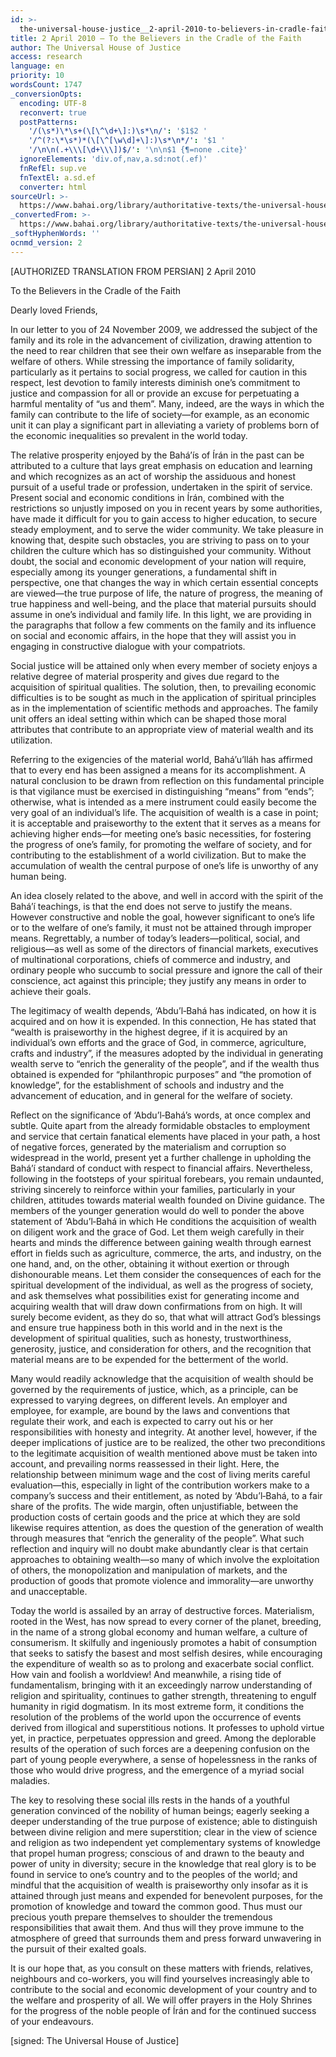 ```yaml
---
id: >-
  the-universal-house-justice__2-april-2010-to-believers-in-cradle-faith__1093627902__en
title: 2 April 2010 – To the Believers in the Cradle of the Faith
author: The Universal House of Justice
access: research
language: en
priority: 10
wordsCount: 1747
_conversionOpts:
  encoding: UTF-8
  reconvert: true
  postPatterns:
    '/(\s*)\*\s+(\[\^\d+\]:)\s*\n/': '$1$2 '
    '/^(?:\*\s*)*(\[\^[\w\d]+\]:)\s*\n*/': '$1 '
    '/\n\n(.+\\\[\d+\\\])$/': '\n\n$1 {¶=none .cite}'
  ignoreElements: 'div.of,nav,a.sd:not(.ef)'
  fnRefEl: sup.ve
  fnTextEl: a.sd.ef
  converter: html
sourceUrl: >-
  https://www.bahai.org/library/authoritative-texts/the-universal-house-of-justice/messages/20100402_001/20100402_001.xhtml
_convertedFrom: >-
  https://www.bahai.org/library/authoritative-texts/the-universal-house-of-justice/messages/20100402_001/20100402_001.xhtml
_softHyphenWords: ''
ocnmd_version: 2
---
```

\[AUTHORIZED TRANSLATION FROM PERSIAN\]
2 April 2010

To the Believers in the Cradle of the Faith

Dearly loved Friends,

In our letter to you of 24 November 2009, we addressed the subject of the family and its role in the advancement of civilization, drawing attention to the need to rear children that see their own welfare as inseparable from the welfare of others. While stressing the importance of family solidarity, particularly as it pertains to social progress, we called for caution in this respect, lest devotion to family interests diminish one’s commitment to justice and compassion for all or provide an excuse for perpetuating a harmful mentality of “us and them”. Many, indeed, are the ways in which the family can contribute to the life of society—for example, as an economic unit it can play a significant part in alleviating a variety of problems born of the economic inequalities so prevalent in the world today.

The relative prosperity enjoyed by the Bahá’ís of Írán in the past can be attributed to a culture that lays great emphasis on education and learning and which recognizes as an act of worship the assiduous and honest pursuit of a useful trade or profession, undertaken in the spirit of service. Present social and economic conditions in Írán, combined with the restrictions so unjustly imposed on you in recent years by some authorities, have made it difficult for you to gain access to higher education, to secure steady employment, and to serve the wider community. We take pleasure in knowing that, despite such obstacles, you are striving to pass on to your children the culture which has so distinguished your community. Without doubt, the social and economic development of your nation will require, especially among its younger generations, a fundamental shift in perspective, one that changes the way in which certain essential concepts are viewed—the true purpose of life, the nature of progress, the meaning of true happiness and well-being, and the place that material pursuits should assume in one’s individual and family life. In this light, we are providing in the paragraphs that follow a few comments on the family and its influence on social and economic affairs, in the hope that they will assist you in engaging in constructive dialogue with your compatriots.

Social justice will be attained only when every member of society enjoys a relative degree of material prosperity and gives due regard to the acquisition of spiritual qualities. The solution, then, to prevailing economic difficulties is to be sought as much in the application of spiritual principles as in the implementation of scientific methods and approaches. The family unit offers an ideal setting within which can be shaped those moral attributes that contribute to an appropriate view of material wealth and its utilization.

Referring to the exigencies of the material world, Bahá’u’lláh has affirmed that to every end has been assigned a means for its accomplishment. A natural conclusion to be drawn from reflection on this fundamental principle is that vigilance must be exercised in distinguishing “means” from “ends”; otherwise, what is intended as a mere instrument could easily become the very goal of an individual’s life. The acquisition of wealth is a case in point; it is acceptable and praiseworthy to the extent that it serves as a means for achieving higher ends—for meeting one’s basic necessities, for fostering the progress of one’s family, for promoting the welfare of society, and for contributing to the establishment of a world civilization. But to make the accumulation of wealth the central purpose of one’s life is unworthy of any human being.

An idea closely related to the above, and well in accord with the spirit of the Bahá’í teachings, is that the end does not serve to justify the means. However constructive and noble the goal, however significant to one’s life or to the welfare of one’s family, it must not be attained through improper means. Regrettably, a number of today’s leaders—political, social, and religious—as well as some of the directors of financial markets, executives of multinational corporations, chiefs of commerce and industry, and ordinary people who succumb to social pressure and ignore the call of their conscience, act against this principle; they justify any means in order to achieve their goals.

The legitimacy of wealth depends, ‘Abdu’l‑Bahá has indicated, on how it is acquired and on how it is expended. In this connection, He has stated that “wealth is praiseworthy in the highest degree, if it is acquired by an individual’s own efforts and the grace of God, in commerce, agriculture, crafts and industry”, if the measures adopted by the individual in generating wealth serve to “enrich the generality of the people”, and if the wealth thus obtained is expended for “philanthropic purposes” and “the promotion of knowledge”, for the establishment of schools and industry and the advancement of education, and in general for the welfare of society.

Reflect on the significance of ‘Abdu’l‑Bahá’s words, at once complex and subtle. Quite apart from the already formidable obstacles to employment and service that certain fanatical elements have placed in your path, a host of negative forces, generated by the materialism and corruption so widespread in the world, present yet a further challenge in upholding the Bahá’í standard of conduct with respect to financial affairs. Nevertheless, following in the footsteps of your spiritual forebears, you remain undaunted, striving sincerely to reinforce within your families, particularly in your children, attitudes towards material wealth founded on Divine guidance. The members of the younger generation would do well to ponder the above statement of ‘Abdu’l‑Bahá in which He conditions the acquisition of wealth on diligent work and the grace of God. Let them weigh carefully in their hearts and minds the difference between gaining wealth through earnest effort in fields such as agriculture, commerce, the arts, and industry, on the one hand, and, on the other, obtaining it without exertion or through dishonourable means. Let them consider the consequences of each for the spiritual development of the individual, as well as the progress of society, and ask themselves what possibilities exist for generating income and acquiring wealth that will draw down confirmations from on high. It will surely become evident, as they do so, that what will attract God’s blessings and ensure true happiness both in this world and in the next is the development of spiritual qualities, such as honesty, trustworthiness, generosity, justice, and consideration for others, and the recognition that material means are to be expended for the betterment of the world.

Many would readily acknowledge that the acquisition of wealth should be governed by the requirements of justice, which, as a principle, can be expressed to varying degrees, on different levels. An employer and employee, for example, are bound by the laws and conventions that regulate their work, and each is expected to carry out his or her responsibilities with honesty and integrity. At another level, however, if the deeper implications of justice are to be realized, the other two preconditions to the legitimate acquisition of wealth mentioned above must be taken into account, and prevailing norms reassessed in their light. Here, the relationship between minimum wage and the cost of living merits careful evaluation—this, especially in light of the contribution workers make to a company’s success and their entitlement, as noted by ‘Abdu’l‑Bahá, to a fair share of the profits. The wide margin, often unjustifiable, between the production costs of certain goods and the price at which they are sold likewise requires attention, as does the question of the generation of wealth through measures that “enrich the generality of the people”. What such reflection and inquiry will no doubt make abundantly clear is that certain approaches to obtaining wealth—so many of which involve the exploitation of others, the monopolization and manipulation of markets, and the production of goods that promote violence and immorality—are unworthy and unacceptable.

Today the world is assailed by an array of destructive forces. Materialism, rooted in the West, has now spread to every corner of the planet, breeding, in the name of a strong global economy and human welfare, a culture of consumerism. It skilfully and ingeniously promotes a habit of consumption that seeks to satisfy the basest and most selfish desires, while encouraging the expenditure of wealth so as to prolong and exacerbate social conflict. How vain and foolish a worldview! And meanwhile, a rising tide of fundamentalism, bringing with it an exceedingly narrow understanding of religion and spirituality, continues to gather strength, threatening to engulf humanity in rigid dogmatism. In its most extreme form, it conditions the resolution of the problems of the world upon the occurrence of events derived from illogical and superstitious notions. It professes to uphold virtue yet, in practice, perpetuates oppression and greed. Among the deplorable results of the operation of such forces are a deepening confusion on the part of young people everywhere, a sense of hopelessness in the ranks of those who would drive progress, and the emergence of a myriad social maladies.

The key to resolving these social ills rests in the hands of a youthful generation convinced of the nobility of human beings; eagerly seeking a deeper understanding of the true purpose of existence; able to distinguish between divine religion and mere superstition; clear in the view of science and religion as two independent yet complementary systems of knowledge that propel human progress; conscious of and drawn to the beauty and power of unity in diversity; secure in the knowledge that real glory is to be found in service to one’s country and to the peoples of the world; and mindful that the acquisition of wealth is praiseworthy only insofar as it is attained through just means and expended for benevolent purposes, for the promotion of knowledge and toward the common good. Thus must our precious youth prepare themselves to shoulder the tremendous responsibilities that await them. And thus will they prove immune to the atmosphere of greed that surrounds them and press forward unwavering in the pursuit of their exalted goals.

It is our hope that, as you consult on these matters with friends, relatives, neighbours and co-workers, you will find yourselves increasingly able to contribute to the social and economic development of your country and to the welfare and prosperity of all. We will offer prayers in the Holy Shrines for the progress of the noble people of Írán and for the continued success of your endeavours.

\[signed: The Universal House of Justice\]
